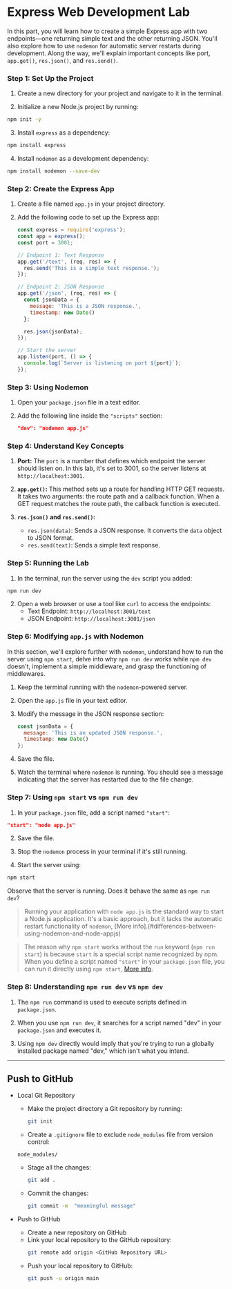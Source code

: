 # Express Web Development Lab

In this part, you will learn how to create a simple Express app with two endpoints—one returning simple text and the other returning JSON. You'll also explore how to use `nodemon` for automatic server restarts during development. Along the way, we'll explain important concepts like port, `app.get()`, `res.json()`, and `res.send()`.

### Step 1: Set Up the Project

1. Create a new directory for your project and navigate to it in the terminal.

2. Initialize a new Node.js project by running:
```sh
npm init -y
```

3. Install `express` as a dependency:
```sh
npm install express
```

4. Install `nodemon` as a development dependency:
```sh
npm install nodemon --save-dev
```

### Step 2: Create the Express App

1. Create a file named `app.js` in your project directory.

2. Add the following code to set up the Express app:
   ```javascript
   const express = require('express');
   const app = express();
   const port = 3001;

   // Endpoint 1: Text Response
   app.get('/text', (req, res) => {
     res.send('This is a simple text response.');
   });

   // Endpoint 2: JSON Response
   app.get('/json', (req, res) => {
     const jsonData = {
       message: 'This is a JSON response.',
       timestamp: new Date()
     };

     res.json(jsonData);
   });

   // Start the server
   app.listen(port, () => {
     console.log(`Server is listening on port ${port}`);
   });
   ```

### Step 3: Using Nodemon

1. Open your `package.json` file in a text editor.

2. Add the following line inside the `"scripts"` section:
   ```json
   "dev": "nodemon app.js"
   ```

### Step 4: Understand Key Concepts

1. **Port:** The `port` is a number that defines which endpoint the server should listen on. In this lab, it's set to 3001, so the server listens at `http://localhost:3001`.

2. **`app.get()`:** This method sets up a route for handling HTTP GET requests. It takes two arguments: the route path and a callback function. When a GET request matches the route path, the callback function is executed.

3. **`res.json()` and `res.send()`:**
   - `res.json(data)`: Sends a JSON response. It converts the `data` object to JSON format.
   - `res.send(text)`: Sends a simple text response.

### Step 5: Running the Lab

1. In the terminal, run the server using the `dev` script you added:
```sh
npm run dev
```

2. Open a web browser or use a tool like `curl` to access the endpoints:
   - Text Endpoint: `http://localhost:3001/text`
   - JSON Endpoint: `http://localhost:3001/json`

### Step 6: Modifying `app.js` with Nodemon

In this section, we'll explore further with `nodemon`, understand how to run the server using `npm start`, delve into why `npm run dev` works while `npm dev` doesn't, implement a simple middleware, and grasp the functioning of middlewares.

1. Keep the terminal running with the `nodemon`-powered server.

2. Open the `app.js` file in your text editor.

3. Modify the message in the JSON response section:
   ```javascript
   const jsonData = {
     message: 'This is an updated JSON response.',
     timestamp: new Date()
   };
   ```

4. Save the file.

5. Watch the terminal where `nodemon` is running. You should see a message indicating that the server has restarted due to the file change.

### Step 7: Using `npm start` vs `npm run dev`

1. In your `package.json` file, add a script named `"start"`:
```json
"start": "node app.js"
```

2. Save the file.

3. Stop the `nodemon` process in your terminal if it's still running.

4. Start the server using:
```sh
npm start
```

Observe that the server is running. Does it behave the same as `npm run dev`?

> Running your application with `node app.js` is the standard way to start a Node.js application. It's a basic approach, but it lacks the automatic restart functionality of `nodemon`, [More info].(#differences-between-using-nodemon-and-node-appjs)

> The reason why `npm start` works without the `run` keyword (`npm run start`) is because `start` is a special script name recognized by npm. When you define a script named `"start"` in your `package.json` file, you can run it directly using `npm start`, [More info](#npm-start).


### Step 8: Understanding `npm run dev` vs `npm dev`

1. The `npm run` command is used to execute scripts defined in `package.json`.

2. When you use `npm run dev`, it searches for a script named "dev" in your `package.json` and executes it.

3. Using `npm dev` directly would imply that you're trying to run a globally installed package named "dev," which isn't what you intend.


----

## Push to GitHub

- Local Git Repository
  - Make the project directory a Git repository by running:
    ```bash
    git init
    ```
   - Create a `.gitignore` file to exclude `node_modules`  file from version control:

    ```
    node_modules/
    ```
  - Stage all the changes:

    ```bash
    git add .
    ```
  - Commit the changes:
    ```bash
    git commit -m  "meaningful message"
    ```

- Push to GitHub
  - Create a new repository on GitHub
  - Link your local repository to the GitHub repository:
    ```bash
    git remote add origin <GitHub Repository URL>
    ```
  - Push your local repository to GitHub:
    ```bash
    git push -u origin main
    ```

